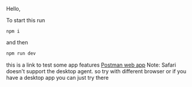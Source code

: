 Hello,

To start this run 
```
npm i
```
and then
```bash
npm run dev
```



this is a link to test some app features
[Postman web app](https://app.getpostman.com/join-team?invite_code=c017d5732fd79df4bdcd3763254ca2c0959189745bed4306b29a9bbf0f380f39&target_code=cd2232c21215a9c9c8d740d3b60df7e2)
Note: Safari doesn't support the desktop agent. so try with different browser or if you have a desktop app you can just try there
